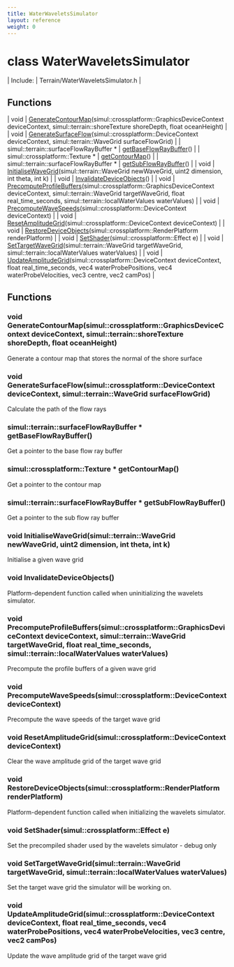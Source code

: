 ```yaml
---
title: WaterWaveletsSimulator
layout: reference
weight: 0
---
```

class WaterWaveletsSimulator
===

| Include: | Terrain/WaterWaveletsSimulator.h |



Functions
---

| void | [GenerateContourMap](#GenerateContourMap)(simul::crossplatform::GraphicsDeviceContext deviceContext, simul::terrain::shoreTexture shoreDepth, float oceanHeight) |
| void | [GenerateSurfaceFlow](#GenerateSurfaceFlow)(simul::crossplatform::DeviceContext deviceContext, simul::terrain::WaveGrid surfaceFlowGrid) |
| simul::terrain::surfaceFlowRayBuffer * | [getBaseFlowRayBuffer](#getBaseFlowRayBuffer)() |
| simul::crossplatform::Texture * | [getContourMap](#getContourMap)() |
| simul::terrain::surfaceFlowRayBuffer * | [getSubFlowRayBuffer](#getSubFlowRayBuffer)() |
| void | [InitialiseWaveGrid](#InitialiseWaveGrid)(simul::terrain::WaveGrid newWaveGrid, uint2 dimension, int theta, int k) |
| void | [InvalidateDeviceObjects](#InvalidateDeviceObjects)() |
| void | [PrecomputeProfileBuffers](#PrecomputeProfileBuffers)(simul::crossplatform::GraphicsDeviceContext deviceContext, simul::terrain::WaveGrid targetWaveGrid, float real_time_seconds, simul::terrain::localWaterValues waterValues) |
| void | [PrecomputeWaveSpeeds](#PrecomputeWaveSpeeds)(simul::crossplatform::DeviceContext deviceContext) |
| void | [ResetAmplitudeGrid](#ResetAmplitudeGrid)(simul::crossplatform::DeviceContext deviceContext) |
| void | [RestoreDeviceObjects](#RestoreDeviceObjects)(simul::crossplatform::RenderPlatform renderPlatform) |
| void | [SetShader](#SetShader)(simul::crossplatform::Effect e) |
| void | [SetTargetWaveGrid](#SetTargetWaveGrid)(simul::terrain::WaveGrid targetWaveGrid, simul::terrain::localWaterValues waterValues) |
| void | [UpdateAmplitudeGrid](#UpdateAmplitudeGrid)(simul::crossplatform::DeviceContext deviceContext, float real_time_seconds, vec4 waterProbePositions, vec4 waterProbeVelocities, vec3 centre, vec2 camPos) |


Functions
---
<a name="GenerateContourMap"></a>
### void GenerateContourMap(simul::crossplatform::GraphicsDeviceContext deviceContext, simul::terrain::shoreTexture shoreDepth, float oceanHeight)
Generate a contour map that stores the normal of the shore surface
<a name="GenerateSurfaceFlow"></a>
### void GenerateSurfaceFlow(simul::crossplatform::DeviceContext deviceContext, simul::terrain::WaveGrid surfaceFlowGrid)
Calculate the path of the flow rays
<a name="getBaseFlowRayBuffer"></a>
### simul::terrain::surfaceFlowRayBuffer * getBaseFlowRayBuffer()
Get a pointer to the base flow ray buffer
<a name="getContourMap"></a>
### simul::crossplatform::Texture * getContourMap()
Get a pointer to the contour map
<a name="getSubFlowRayBuffer"></a>
### simul::terrain::surfaceFlowRayBuffer * getSubFlowRayBuffer()
Get a pointer to the sub flow ray buffer
<a name="InitialiseWaveGrid"></a>
### void InitialiseWaveGrid(simul::terrain::WaveGrid newWaveGrid, uint2 dimension, int theta, int k)
Initialise a given wave grid
<a name="InvalidateDeviceObjects"></a>
### void InvalidateDeviceObjects()
Platform-dependent function called when uninitializing the wavelets simulator.
<a name="PrecomputeProfileBuffers"></a>
### void PrecomputeProfileBuffers(simul::crossplatform::GraphicsDeviceContext deviceContext, simul::terrain::WaveGrid targetWaveGrid, float real_time_seconds, simul::terrain::localWaterValues waterValues)
Precompute the profile buffers of a given wave grid
<a name="PrecomputeWaveSpeeds"></a>
### void PrecomputeWaveSpeeds(simul::crossplatform::DeviceContext deviceContext)
Precompute the wave speeds of the target wave grid
<a name="ResetAmplitudeGrid"></a>
### void ResetAmplitudeGrid(simul::crossplatform::DeviceContext deviceContext)
Clear the wave amplitude grid of the target wave grid
<a name="RestoreDeviceObjects"></a>
### void RestoreDeviceObjects(simul::crossplatform::RenderPlatform renderPlatform)
Platform-dependent function called when initializing the wavelets simulator.
<a name="SetShader"></a>
### void SetShader(simul::crossplatform::Effect e)
Set the precompiled shader used by the wavelets simulator - debug only
<a name="SetTargetWaveGrid"></a>
### void SetTargetWaveGrid(simul::terrain::WaveGrid targetWaveGrid, simul::terrain::localWaterValues waterValues)
Set the target wave grid the simulator will be working on.
<a name="UpdateAmplitudeGrid"></a>
### void UpdateAmplitudeGrid(simul::crossplatform::DeviceContext deviceContext, float real_time_seconds, vec4 waterProbePositions, vec4 waterProbeVelocities, vec3 centre, vec2 camPos)
Update the wave amplitude grid of the target wave grid

